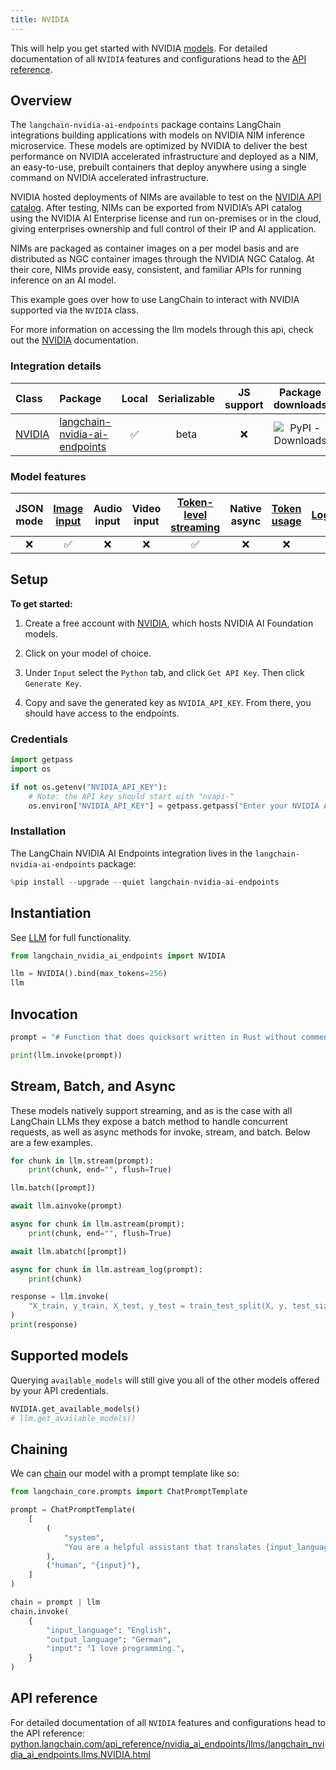 ```yaml
---
title: NVIDIA
---
```


This will help you get started with NVIDIA [models](/oss/concepts/text_llms). For detailed documentation of all `NVIDIA` features and configurations head to the [API reference](https://python.langchain.com/api_reference/nvidia_ai_endpoints/llms/langchain_nvidia_ai_endpoints.chat_models.NVIDIA.html).

## Overview

The `langchain-nvidia-ai-endpoints` package contains LangChain integrations building applications with models on
NVIDIA NIM inference microservice. These models are optimized by NVIDIA to deliver the best performance on NVIDIA
accelerated infrastructure and deployed as a NIM, an easy-to-use, prebuilt containers that deploy anywhere using a single
command on NVIDIA accelerated infrastructure.

NVIDIA hosted deployments of NIMs are available to test on the [NVIDIA API catalog](https://build.nvidia.com/). After testing,
NIMs can be exported from NVIDIA’s API catalog using the NVIDIA AI Enterprise license and run on-premises or in the cloud,
giving enterprises ownership and full control of their IP and AI application.

NIMs are packaged as container images on a per model basis and are distributed as NGC container images through the NVIDIA NGC Catalog.
At their core, NIMs provide easy, consistent, and familiar APIs for running inference on an AI model.

This example goes over how to use LangChain to interact with NVIDIA supported via the `NVIDIA` class.

For more information on accessing the llm models through this api, check out the [NVIDIA](https://python.langchain.com/docs/integrations/llms/nvidia_ai_endpoints/) documentation.

### Integration details

| Class | Package | Local | Serializable | JS support | Package downloads | Package latest |
| :--- | :--- | :---: | :---: |  :---: | :---: | :---: |
| [NVIDIA](https://python.langchain.com/api_reference/nvidia_ai_endpoints/llms/langchain_nvidia_ai_endpoints.chat_models.ChatNVIDIA.html) | [langchain-nvidia-ai-endpoints](https://python.langchain.com/api_reference/nvidia_ai_endpoints/index.html) | ✅ | beta | ❌ | ![PyPI - Downloads](https://img.shields.io/pypi/dm/langchain_nvidia_ai_endpoints?style=flat-square&label=%20) | ![PyPI - Version](https://img.shields.io/pypi/v/langchain_nvidia_ai_endpoints?style=flat-square&label=%20) |

### Model features

| JSON mode | [Image input](/oss/how-to/multimodal_inputs/) | Audio input | Video input | [Token-level streaming](/oss/how-to/chat_streaming/) | Native async | [Token usage](/oss/how-to/chat_token_usage_tracking/) | [Logprobs](/oss/how-to/logprobs/) |
| :---: | :---: |  :---: | :---: | :---: | :---: | :---: | :---: |
| ❌ | ✅ | ❌ | ❌ | ✅ | ❌ | ❌ | ❌ |

## Setup

**To get started:**

1. Create a free account with [NVIDIA](https://build.nvidia.com/), which hosts NVIDIA AI Foundation models.

2. Click on your model of choice.

3. Under `Input` select the `Python` tab, and click `Get API Key`. Then click `Generate Key`.

4. Copy and save the generated key as `NVIDIA_API_KEY`. From there, you should have access to the endpoints.

### Credentials

```python
import getpass
import os

if not os.getenv("NVIDIA_API_KEY"):
    # Note: the API key should start with "nvapi-"
    os.environ["NVIDIA_API_KEY"] = getpass.getpass("Enter your NVIDIA API key: ")
```

### Installation

The LangChain NVIDIA AI Endpoints integration lives in the `langchain-nvidia-ai-endpoints` package:

```python
%pip install --upgrade --quiet langchain-nvidia-ai-endpoints
```

## Instantiation

See [LLM](/docs/how_to#llms) for full functionality.

```python
from langchain_nvidia_ai_endpoints import NVIDIA
```

```python
llm = NVIDIA().bind(max_tokens=256)
llm
```

## Invocation

```python
prompt = "# Function that does quicksort written in Rust without comments:"
```

```python
print(llm.invoke(prompt))
```

## Stream, Batch, and Async

These models natively support streaming, and as is the case with all LangChain LLMs they expose a batch method to handle concurrent requests, as well as async methods for invoke, stream, and batch. Below are a few examples.

```python
for chunk in llm.stream(prompt):
    print(chunk, end="", flush=True)
```

```python
llm.batch([prompt])
```

```python
await llm.ainvoke(prompt)
```

```python
async for chunk in llm.astream(prompt):
    print(chunk, end="", flush=True)
```

```python
await llm.abatch([prompt])
```

```python
async for chunk in llm.astream_log(prompt):
    print(chunk)
```

```python
response = llm.invoke(
    "X_train, y_train, X_test, y_test = train_test_split(X, y, test_size=0.1) #Train a logistic regression model, predict the labels on the test set and compute the accuracy score"
)
print(response)
```

## Supported models

Querying `available_models` will still give you all of the other models offered by your API credentials.

```python
NVIDIA.get_available_models()
# llm.get_available_models()
```

## Chaining

We can [chain](/oss/how-to/sequence/) our model with a prompt template like so:

```python
from langchain_core.prompts import ChatPromptTemplate

prompt = ChatPromptTemplate(
    [
        (
            "system",
            "You are a helpful assistant that translates {input_language} to {output_language}.",
        ),
        ("human", "{input}"),
    ]
)

chain = prompt | llm
chain.invoke(
    {
        "input_language": "English",
        "output_language": "German",
        "input": "I love programming.",
    }
)
```

## API reference

For detailed documentation of all `NVIDIA` features and configurations head to the API reference: [python.langchain.com/api_reference/nvidia_ai_endpoints/llms/langchain_nvidia_ai_endpoints.llms.NVIDIA.html](https://python.langchain.com/api_reference/nvidia_ai_endpoints/llms/langchain_nvidia_ai_endpoints.llms.NVIDIA.html)
